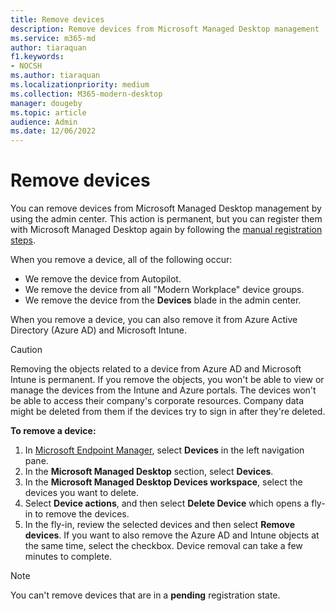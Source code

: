```yaml
---
title: Remove devices
description: Remove devices from Microsoft Managed Desktop management
ms.service: m365-md
author: tiaraquan
f1.keywords:
- NOCSH
ms.author: tiaraquan
ms.localizationpriority: medium
ms.collection: M365-modern-desktop
manager: dougeby
ms.topic: article
audience: Admin
ms.date: 12/06/2022
---
```


# Remove devices

You can remove devices from Microsoft Managed Desktop management by using the admin center. This action is permanent, but you can register them with Microsoft Managed Desktop again by following the [manual registration steps](../prepare/manual-registration.md).

When you remove a device, all of the following occur:

- We remove the device from Autopilot.
- We remove the device from  all "Modern Workplace" device groups.
- We remove the device from the **Devices** blade in the admin center.

When you remove a device, you can also remove it from Azure Active Directory (Azure AD) and Microsoft Intune.
  
> [!CAUTION]
> Removing the objects related to a device from Azure AD and Microsoft Intune is permanent. If you remove the objects, you won't be able to view or manage the devices from the Intune and Azure portals. The devices won't be able to access their company's corporate resources. Company data might be deleted from them if the devices try to sign in after they're deleted.

**To remove a device:**

1. In [Microsoft Endpoint Manager](https://endpoint.microsoft.com/), select **Devices** in the left navigation pane.
2. In the **Microsoft Managed Desktop** section, select **Devices**.
3. In the **Microsoft Managed Desktop Devices workspace**, select the devices you want to delete.
4. Select **Device actions**, and then select **Delete Device** which opens a fly-in to remove the devices.
5. In the fly-in, review the selected devices and then select **Remove devices**. If you want to also remove the Azure AD and Intune objects at the same time, select the checkbox. Device removal can take a few minutes to complete.

> [!NOTE]
> You can't remove devices that are in a **pending** registration state.
